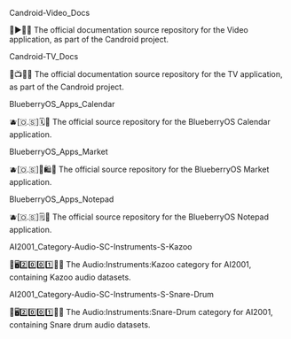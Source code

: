 
Candroid-Video_Docs

🤖️▶️📱️📖️ The official documentation source repository for the Video application, as part of the Candroid project.

Candroid-TV_Docs

🤖️📺️📱️📖️ The official documentation source repository for the TV application, as part of the Candroid project.

BlueberryOS_Apps_Calendar

🫐️[🇴.🇸]🗓️📱️ The official source repository for the BlueberryOS Calendar application.

BlueberryOS_Apps_Market

🫐️[🇴.🇸]🛒️🛍️📱️ The official source repository for the BlueberryOS Market application.

BlueberryOS_Apps_Notepad

🫐️[🇴.🇸]🗒️📱️ The official source repository for the BlueberryOS Notepad application.

AI2001_Category-Audio-SC-Instruments-S-Kazoo

🧠️🖥️2️⃣️0️⃣️0️⃣️1️⃣️🎼️🎶️ The Audio:Instruments:Kazoo category for AI2001, containing Kazoo audio datasets.

AI2001_Category-Audio-SC-Instruments-S-Snare-Drum

🧠️🖥️2️⃣️0️⃣️0️⃣️1️⃣️🎼️🎶️ The Audio:Instruments:Snare-Drum category for AI2001, containing Snare drum audio datasets.

